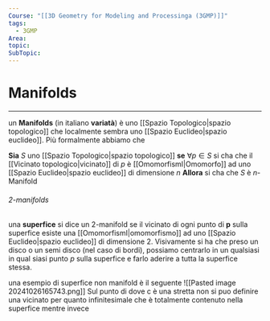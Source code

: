 ```yaml
---
Course: "[[3D Geometry for Modeling and Processinga (3GMP)]]"
tags:
  - 3GMP
Area: 
topic: 
SubTopic:
---
```


# Manifolds
---
un __Manifolds__ (in italiano __variatà__) è uno [[Spazio Topologico|spazio topologico]] che localmente sembra uno [[Spazio Euclideo|spazio euclideo]]. Più formalmente abbiamo che 

__Sia__ $S$ uno [[Spazio Topologico|spazio topologico]]
__se__ $\forall p \in S$ si cha che il [[Vicinato topologico|vicinato]] di $p$ è [[OmomorfismI|Omomorfo]] ad uno [[Spazio Euclideo|spazio euclideo]] di dimensione $n$
__Allora__ si cha che $S$ è $n$-Manifold



###### 2-manifolds
una __superfice__ si dice un $2$-manifold se il vicinato di ogni punto di $\boldsymbol{p}$ sulla superfice esiste una [[OmomorfismI|omomorfismo]] ad uno [[Spazio Euclideo|spazio euclideo]] di dimensione $2$. 
Visivamente si ha che preso un disco o un semi disco (nel caso di bordi), possiamo centrarlo in un qualsiasi in qual siasi punto $p$ sulla superfice e farlo aderire a tutta la superfice stessa.

una esempio di superfice non manifold è il seguente
![[Pasted image 20241026165743.png]]
Sul punto di dove c è una stretta non si puo definire una vicinato per quanto infinitesimale che è totalmente contenuto nella superfice mentre invece 
